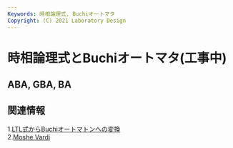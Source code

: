 ```yaml
---
Keywords: 時相論理式, Buchiオートマタ  
Copyright: (C) 2021 Laboratory Design  
---
```


# 時相論理式とBuchiオートマタ(工事中)  


## ABA, GBA, BA  


## 関連情報  
1.[LTL式からBuchiオートマトンへの変換](https://kreet.hatenadiary.org/entry/20111206/1323119062)  
2.[Moshe Vardi](https://www.researchgate.net/publication/2673900_An_Automata-Theoretic_Approach_to_Linear_Temporal_Logic)

